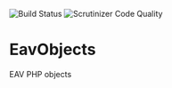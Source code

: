 ![Build Status](https://travis-ci.org/walterdolce/EavObjects.svg?branch=master)
![Scrutinizer Code Quality](https://scrutinizer-ci.com/g/walterdolce/EavObjects/badges/quality-score.png?b=master)

# EavObjects
EAV PHP objects
